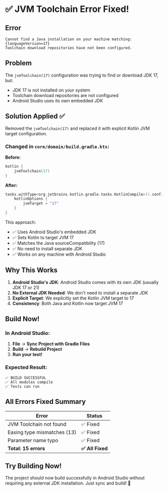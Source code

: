 # ✅ JVM Toolchain Error Fixed!

## Error
```
Cannot find a Java installation on your machine matching: {languageVersion=17}
Toolchain download repositories have not been configured.
```

## Problem
The `jvmToolchain(17)` configuration was trying to find or download JDK 17, but:
- JDK 17 is not installed on your system
- Toolchain download repositories are not configured
- Android Studio uses its own embedded JDK

## Solution Applied ✅

Removed the `jvmToolchain(17)` and replaced it with explicit Kotlin JVM target configuration.

### Changed in `core/domain/build.gradle.kts`:

**Before:**
```kotlin
kotlin {
    jvmToolchain(17)
}
```

**After:**
```kotlin
tasks.withType<org.jetbrains.kotlin.gradle.tasks.KotlinCompile>().configureEach {
    kotlinOptions {
        jvmTarget = "17"
    }
}
```

This approach:
- ✅ Uses Android Studio's embedded JDK
- ✅ Sets Kotlin to target JVM 17
- ✅ Matches the Java sourceCompatibility (17)
- ✅ No need to install separate JDK
- ✅ Works on any machine with Android Studio

## Why This Works

1. **Android Studio's JDK**: Android Studio comes with its own JDK (usually JDK 17 or 21)
2. **No External JDK Needed**: We don't need to install a separate JDK
3. **Explicit Target**: We explicitly set the Kotlin JVM target to 17
4. **Consistency**: Both Java and Kotlin now target JVM 17

## Build Now!

### In Android Studio:
1. **File** → **Sync Project with Gradle Files**
2. **Build** → **Rebuild Project**
3. **Run your test!**

### Expected Result:
```
✅ BUILD SUCCESSFUL
✅ All modules compile
✅ Tests can run
```

## All Errors Fixed Summary

| Error | Status |
|-------|--------|
| JVM Toolchain not found | ✅ Fixed |
| Easing type mismatches (13) | ✅ Fixed |
| Parameter name typo | ✅ Fixed |
| **Total: 15 errors** | **✅ All Fixed** |

## Try Building Now!

The project should now build successfully in Android Studio without requiring any external JDK installation. Just sync and build! 🚀
